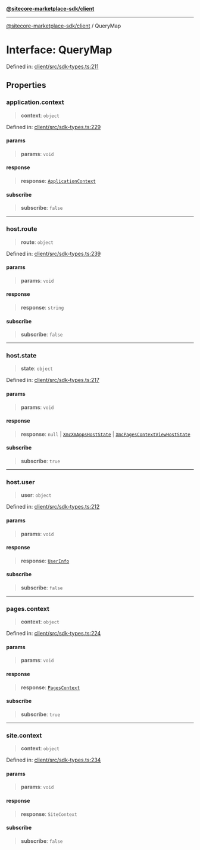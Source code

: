 [**@sitecore-marketplace-sdk/client**](../README.md)

***

[@sitecore-marketplace-sdk/client](../README.md) / QueryMap

# Interface: QueryMap

Defined in: [client/src/sdk-types.ts:211](https://github.com/Sitecore/marketplace-sdk/blob/main/packages/client/src/sdk-types.ts#L211)

## Properties

### application.context

> **context**: `object`

Defined in: [client/src/sdk-types.ts:229](https://github.com/Sitecore/marketplace-sdk/blob/main/packages/client/src/sdk-types.ts#L229)

#### params

> **params**: `void`

#### response

> **response**: [`ApplicationContext`](ApplicationContext.md)

#### subscribe

> **subscribe**: `false`

***

### host.route

> **route**: `object`

Defined in: [client/src/sdk-types.ts:239](https://github.com/Sitecore/marketplace-sdk/blob/main/packages/client/src/sdk-types.ts#L239)

#### params

> **params**: `void`

#### response

> **response**: `string`

#### subscribe

> **subscribe**: `false`

***

### host.state

> **state**: `object`

Defined in: [client/src/sdk-types.ts:217](https://github.com/Sitecore/marketplace-sdk/blob/main/packages/client/src/sdk-types.ts#L217)

#### params

> **params**: `void`

#### response

> **response**: `null` \| [`XmcXmAppsHostState`](XmcXmAppsHostState.md) \| [`XmcPagesContextViewHostState`](XmcPagesContextViewHostState.md)

#### subscribe

> **subscribe**: `true`

***

### host.user

> **user**: `object`

Defined in: [client/src/sdk-types.ts:212](https://github.com/Sitecore/marketplace-sdk/blob/main/packages/client/src/sdk-types.ts#L212)

#### params

> **params**: `void`

#### response

> **response**: [`UserInfo`](UserInfo.md)

#### subscribe

> **subscribe**: `false`

***

### pages.context

> **context**: `object`

Defined in: [client/src/sdk-types.ts:224](https://github.com/Sitecore/marketplace-sdk/blob/main/packages/client/src/sdk-types.ts#L224)

#### params

> **params**: `void`

#### response

> **response**: [`PagesContext`](PagesContext.md)

#### subscribe

> **subscribe**: `true`

***

### site.context

> **context**: `object`

Defined in: [client/src/sdk-types.ts:234](https://github.com/Sitecore/marketplace-sdk/blob/main/packages/client/src/sdk-types.ts#L234)

#### params

> **params**: `void`

#### response

> **response**: `SiteContext`

#### subscribe

> **subscribe**: `false`
